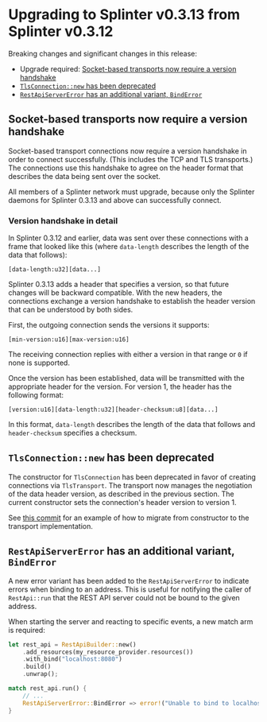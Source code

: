 # Upgrading to Splinter v0.3.13 from Splinter v0.3.12

Breaking changes and significant changes in this release:

* Upgrade required: [Socket-based transports now require a version
  handshake](#socket-based-transports-now-require-a-version-handshake)
* [`TlsConnection::new` has been
  deprecated](#tlsconnectionnew-has-been-deprecated)
* [`RestApiServerError` has an additional variant,
  `BindError`](#restapiservererror-has-an-additional-variant-binderror)

## Socket-based transports now require a version handshake

Socket-based transport connections now require a version handshake in order to
connect successfully. (This includes the TCP and TLS transports.) The
connections use this handshake to agree on the header format that describes the
data being sent over the socket.

All members of a Splinter network must upgrade, because only the Splinter
daemons for Splinter 0.3.13 and above can successfully connect.

### Version handshake in detail

In Splinter 0.3.12 and earlier, data was sent over these connections with a
frame that looked like this (where `data-length` describes the length of the
data that follows):

```
[data-length:u32][data...]
```

Splinter 0.3.13 adds a header that specifies a version, so that future changes
will be backward compatible. With the new headers, the connections exchange a
version handshake to establish the header version that can be understood by both
sides.

First, the outgoing connection sends the versions it supports:

```
[min-version:u16][max-version:u16]
```

The receiving connection replies with either a version in that range or `0` if
none is supported.

Once the version has been established, data will be transmitted with the
appropriate header for the version.  For version 1, the header has the following
format:

```
[version:u16][data-length:u32][header-checksum:u8][data...]
```

In this format, `data-length` describes the length of the data that follows and
`header-checksum` specifies a checksum.

## `TlsConnection::new` has been deprecated

The constructor for `TlsConnection` has been deprecated in favor of creating
connections via `TlsTransport`.  The transport now manages the negotiation
of the data header version, as described in the previous section.  The
current constructor sets the connection's header version to version 1.

See [this
commit](https://github.com/Cargill/splinter/commit/1f3f2594f05d8170905eb49ce9520864b6ee8b68)
for an example of how to migrate from constructor to the transport
implementation.

## `RestApiServerError` has an additional variant, `BindError`

A new error variant has been added to the `RestApiServerError` to indicate
errors when binding to an address.  This is useful for notifying the caller of
`RestApi::run` that the REST API server could not be bound to the given address.

When starting the server and reacting to specific events, a new match arm is
required:

``` rust
let rest_api = RestApiBuilder::new()
    .add_resources(my_resource_provider.resources())
    .with_bind("localhost:8080")
    .build()
    .unwrap();

match rest_api.run() {
    // ...
    RestApiServerError::BindError => error!("Unable to bind to localhost:8080"),
}
```
